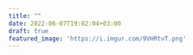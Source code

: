 ```yaml
---
title: ""
date: 2022-06-07T19:02:04+03:00
draft: true
featured_image: 'https://i.imgur.com/9VHRtvT.png'
---
```


